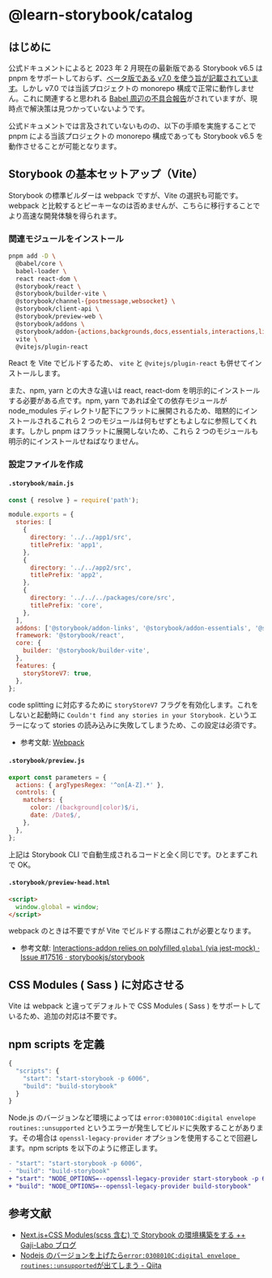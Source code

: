 # @learn-storybook/catalog

## はじめに

公式ドキュメントによると 2023 年 2 月現在の最新版である Storybook v6.5 は pnpm をサポートしておらず、[ベータ版である v7.0 を使う旨が記載されています](https://storybook.js.org/docs/7.0/react/get-started/install)。しかし v7.0 では当該プロジェクトの monorepo 構成で正常に動作しません。これに関連すると思われる [Babel 周辺の不具合報告](https://github.com/storybookjs/storybook/issues/17398)がされていますが、現時点で解決策は見つかっていないようです。

公式ドキュメントでは言及されていないものの、以下の手順を実施することで pnpm による当該プロジェクトの monorepo 構成であっても Storybook v6.5 を動作させることが可能となります。

## Storybook の基本セットアップ（Vite）

Storybook の標準ビルダーは webpack ですが、Vite の選択も可能です。webpack と比較するとピーキーなのは否めませんが、こちらに移行することでより高速な開発体験を得られます。

### 関連モジュールをインストール

```bash
pnpm add -D \
  @babel/core \
  babel-loader \
  react react-dom \
  @storybook/react \
  @storybook/builder-vite \
  @storybook/channel-{postmessage,websocket} \
  @storybook/client-api \
  @storybook/preview-web \
  @storybook/addons \
  @storybook/addon-{actions,backgrounds,docs,essentials,interactions,links,measure,outline} \
  vite \
  @vitejs/plugin-react
```

React を Vite でビルドするため、 `vite` と `@vitejs/plugin-react` も併せてインストールします。

また、npm, yarn との大きな違いは react, react-dom を明示的にインストールする必要がある点です。npm, yarn であれば全ての依存モジュールが node_modules ディレクトリ配下にフラットに展開されるため、暗黙的にインストールされるこれら 2 つのモジュールは何もせずともよしなに参照してくれます。しかし pnpm はフラットに展開しないため、これら 2 つのモジュールも明示的にインストールせねばなりません。

### 設定ファイルを作成

#### `.storybook/main.js`

```js
const { resolve } = require('path');

module.exports = {
  stories: [
    {
      directory: '../../app1/src',
      titlePrefix: 'app1',
    },
    {
      directory: '../../app2/src',
      titlePrefix: 'app2',
    },
    {
      directory: '../../../packages/core/src',
      titlePrefix: 'core',
    },
  ],
  addons: ['@storybook/addon-links', '@storybook/addon-essentials', '@storybook/addon-interactions'],
  framework: '@storybook/react',
  core: {
    builder: '@storybook/builder-vite',
  },
  features: {
    storyStoreV7: true,
  },
};
```

code splitting に対応するために `storyStoreV7` フラグを有効化します。これをしないと起動時に `Couldn't find any stories in your Storybook.` というエラーになって stories の読み込みに失敗してしまうため、この設定は必須です。

- 参考文献: [Webpack](https://storybook.js.org/docs/react/builders/webpack#code-splitting)

#### `.storybook/preview.js`

```js
export const parameters = {
  actions: { argTypesRegex: '^on[A-Z].*' },
  controls: {
    matchers: {
      color: /(background|color)$/i,
      date: /Date$/,
    },
  },
};
```

上記は Storybook CLI で自動生成されるコードと全く同じです。ひとまずこれで OK。

#### `.storybook/preview-head.html`

```html
<script>
  window.global = window;
</script>
```

webpack のときは不要ですが Vite でビルドする際はこれが必要となります。

- 参考文献: [Interactions-addon relies on polyfilled `global` (via jest-mock) · Issue #17516 · storybookjs/storybook](https://github.com/storybookjs/storybook/issues/17516)

## CSS Modules ( Sass ) に対応させる

Vite は webpack と違ってデフォルトで CSS Modules ( Sass ) をサポートしているため、追加の対応は不要です。

## npm scripts を定義

```js
{
  "scripts": {
    "start": "start-storybook -p 6006",
    "build": "build-storybook"
  }
}
```

Node.js のバージョンなど環境によっては `error:0308010C:digital envelope routines::unsupported` というエラーが発生してビルドに失敗することがあります。その場合は `openssl-legacy-provider` オプションを使用することで回避します。npm scripts を以下のように修正します。

```diff
- "start": "start-storybook -p 6006",
- "build": "build-storybook"
+ "start": "NODE_OPTIONS=--openssl-legacy-provider start-storybook -p 6006",
+ "build": "NODE_OPTIONS=--openssl-legacy-provider build-storybook"
```

## 参考文献

- [Next.js+CSS Modules(scss 含む) で Storybook の環境構築をする ++ Gaji-Labo ブログ](https://www.gaji.jp/blog/2021/10/20/8350/)
- [Nodejs のバージョンを上げたら`error:0308010C:digital envelope routines::unsupported`が出てしまう - Qiita](https://qiita.com/akitkat/items/f455bbc088a408cbc3a5)
